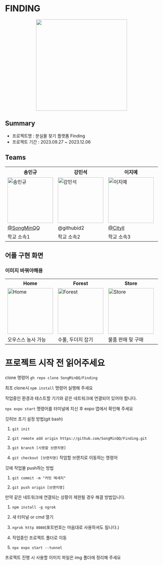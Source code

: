 # FINDING

<div align="center" display = "flex">
  <img src="https://github.com/SongMinQQ/Finding/assets/107177636/5fb73a1b-83e9-472f-b4e8-00a4dc5501ac" width="300" height="300"/>
</div>

## Summary

- 프로젝트명 : 분실물 찾기 플랫폼 Finding
- 프로젝트 기간 : 2023.09.27 ~ 2023.12.06

## Teams

<table>
  <tr>
    <th>송민규</th>
    <th>강민석</th>
    <th>이지예</th>
    <th>이름4</th>
    <th>이름5</th>
  </tr>
  <tr>
    <td><img src="https://avatars.githubusercontent.com/u/107177636?s=400&v=4" width="150" height="150" alt="송민규"></td>
    <td><img src="https://avatars.githubusercontent.com/u/50363541?v=4" width="150" height="150" alt="강민석"></td>
    <td><img src="https://avatars.githubusercontent.com/u/133865673?s=400&v=4" width="150" height="150" alt="이지예"></td>
    <td><img src="https://github.com/SongMinQQ/Finding/assets/50363541/a093e8be-540e-46a1-ab6e-80897c7a655f" width="150" height="150" alt="이름4"></td>
    <td><img src="https://github.com/SongMinQQ/Finding/assets/50363541/a093e8be-540e-46a1-ab6e-80897c7a655f" width="150" height="150" alt="이름5"></td>
  </tr>
  <tr>
    <td><a href="https://github.com/SongMinQQ">@SongMinQQ</a></td>
    <td>@githubid2</td>
    <td><a href="https://github.com/Cityll">@Cityll</a></td>
    <td>@githubid4</td>
    <td>@githubid5</td>
  </tr>
  <tr>
    <td>학교 소속1</td>
    <td>학교 소속2</td>
    <td>학교 소속3</td>
    <td>학교 소속4</td>
    <td>학교 소속5</td>
  </tr>
</table>

## 어플 구현 화면
### 이미지 바꿔야해용
<table>
  <tr>
    <th>Home</th>
    <th>Forest</th>
    <th>Store</th>
    <th>Room</th>
  </tr>
  <tr>
    <td><img src="https://github.com/kang-min-seok/Webtoon_daBom/assets/50363541/a3a9d7eb-85cc-4370-8799-40578c8291c6" alt="Home" width="150" height="150"></td>
    <td><img src="https://github.com/kang-min-seok/Webtoon_daBom/assets/50363541/7d4c1c44-efc2-4ea7-896f-986f486ba0df" alt="Forest" width="150" height="150"></td>
    <td><img src="https://github.com/kang-min-seok/Webtoon_daBom/assets/50363541/0b35b70d-734a-4da5-8ab9-d2785be4bcdd" alt="Store" width="150" height="150"></td>
    <td><img src="https://github.com/kang-min-seok/Webtoon_daBom/assets/50363541/618ada0f-2f68-46c7-9cda-52dfe44142b0" alt="Room" width="150" height="150"></td>
  </tr>
  <tr>
    <td>오우스스 농사 가능</td>
    <td>수풀, 두더지 잡기</td>
    <td>물품 판매 및 구매</td>
    <td>게임 저장 가능</td>
  </tr>
  <!-- 추가 이미지와 텍스트 행은 예시 이미지에 기반하여 추가될 수 있습니다. 
  아래 행은 당신이 추가적으로 제공해야 할 정보를 바탕으로 완성해야 합니다. -->
</table>



# 프로젝트 시작 전 읽어주세요

clone 명령어 ```gh repo clone SongMinQQ/Finding```

최초 clone시 ```npm install``` 명령어 실행해 주세요

작업중인 환경과 테스트할 기기와 같은 네트워크에 연결되어 있어야 합니다.

```npx expo start``` 명령어를 터미널에 치신 후 expo 앱에서 확인해 주세요

깃허브 초기 설정 방법(git bash)

1. ```git init```

2. ```git remote add origin https://github.com/SongMinQQ/Finding.git```

3. ```git branch [사용할 브랜치명]```

4. ```git checkout [브랜치명]``` 작업할 브랜치로 이동하는 명령어

깃에 작업물 push하는 방법

1. ```git commit -m "커밋 메세지"```

2. ```git push origin [브랜치명]```

만약 같은 네트워크에 연결되는 상황이 제한될 경우 해결 방법입니다.

1. ```npm install -g ngrok```

2. 새 터미널 or cmd 열기

3. ```ngrok http 8080```(포트번호는 마음대로 사용하셔도 됩니다.)

4. 작업중인 프로젝트 폴더로 이동

5. ```npx expo start --tunnel```

프로젝트 진행 시 사용할 이미지 파일은 img 폴더에 정리해 주세요
